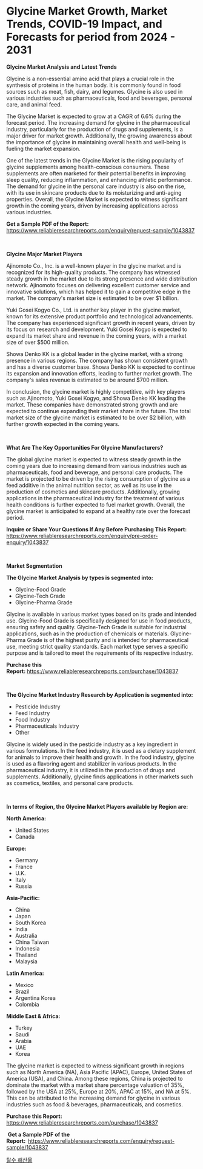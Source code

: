 <p><h1>Glycine Market Growth, Market Trends, COVID-19 Impact, and Forecasts for period from 2024 - 2031</h1></p><p><strong>Glycine Market Analysis and Latest Trends</strong></p>
<p><p>Glycine is a non-essential amino acid that plays a crucial role in the synthesis of proteins in the human body. It is commonly found in food sources such as meat, fish, dairy, and legumes. Glycine is also used in various industries such as pharmaceuticals, food and beverages, personal care, and animal feed.</p><p>The Glycine Market is expected to grow at a CAGR of 6.6% during the forecast period. The increasing demand for glycine in the pharmaceutical industry, particularly for the production of drugs and supplements, is a major driver for market growth. Additionally, the growing awareness about the importance of glycine in maintaining overall health and well-being is fueling the market expansion.</p><p>One of the latest trends in the Glycine Market is the rising popularity of glycine supplements among health-conscious consumers. These supplements are often marketed for their potential benefits in improving sleep quality, reducing inflammation, and enhancing athletic performance. The demand for glycine in the personal care industry is also on the rise, with its use in skincare products due to its moisturizing and anti-aging properties. Overall, the Glycine Market is expected to witness significant growth in the coming years, driven by increasing applications across various industries.</p></p>
<p><strong>Get a Sample PDF of the Report:&nbsp;</strong> <a href="https://www.reliableresearchreports.com/enquiry/request-sample/1043837">https://www.reliableresearchreports.com/enquiry/request-sample/1043837</a></p>
<p>&nbsp;</p>
<p><strong>Glycine Major Market Players</strong></p>
<p><p>Ajinomoto Co., Inc. is a well-known player in the glycine market and is recognized for its high-quality products. The company has witnessed steady growth in the market due to its strong presence and wide distribution network. Ajinomoto focuses on delivering excellent customer service and innovative solutions, which has helped it to gain a competitive edge in the market. The company's market size is estimated to be over $1 billion.</p><p>Yuki Gosei Kogyo Co., Ltd. is another key player in the glycine market, known for its extensive product portfolio and technological advancements. The company has experienced significant growth in recent years, driven by its focus on research and development. Yuki Gosei Kogyo is expected to expand its market share and revenue in the coming years, with a market size of over $500 million.</p><p>Showa Denko KK is a global leader in the glycine market, with a strong presence in various regions. The company has shown consistent growth and has a diverse customer base. Showa Denko KK is expected to continue its expansion and innovation efforts, leading to further market growth. The company's sales revenue is estimated to be around $700 million.</p><p>In conclusion, the glycine market is highly competitive, with key players such as Ajinomoto, Yuki Gosei Kogyo, and Showa Denko KK leading the market. These companies have demonstrated strong growth and are expected to continue expanding their market share in the future. The total market size of the glycine market is estimated to be over $2 billion, with further growth expected in the coming years.</p></p>
<p>&nbsp;</p>
<p><strong>What Are The Key Opportunities For Glycine Manufacturers?</strong></p>
<p><p>The global glycine market is expected to witness steady growth in the coming years due to increasing demand from various industries such as pharmaceuticals, food and beverage, and personal care products. The market is projected to be driven by the rising consumption of glycine as a feed additive in the animal nutrition sector, as well as its use in the production of cosmetics and skincare products. Additionally, growing applications in the pharmaceutical industry for the treatment of various health conditions is further expected to fuel market growth. Overall, the glycine market is anticipated to expand at a healthy rate over the forecast period.</p></p>
<p><strong>Inquire or Share Your Questions If Any Before Purchasing This Report:</strong> <a href="https://www.reliableresearchreports.com/enquiry/pre-order-enquiry/1043837">https://www.reliableresearchreports.com/enquiry/pre-order-enquiry/1043837</a></p>
<p>&nbsp;</p>
<p><strong>Market Segmentation</strong></p>
<p><strong>The Glycine Market Analysis by types is segmented into:</strong></p>
<p><ul><li>Glycine-Food Grade</li><li>Glycine-Tech Grade</li><li>Glycine-Pharma Grade</li></ul></p>
<p><p>Glycine is available in various market types based on its grade and intended use. Glycine-Food Grade is specifically designed for use in food products, ensuring safety and quality. Glycine-Tech Grade is suitable for industrial applications, such as in the production of chemicals or materials. Glycine-Pharma Grade is of the highest purity and is intended for pharmaceutical use, meeting strict quality standards. Each market type serves a specific purpose and is tailored to meet the requirements of its respective industry.</p></p>
<p><strong>Purchase this Report:&nbsp;</strong><a href="https://www.reliableresearchreports.com/purchase/1043837">https://www.reliableresearchreports.com/purchase/1043837</a></p>
<p>&nbsp;</p>
<p><strong>The Glycine Market Industry Research by Application is segmented into:</strong></p>
<p><ul><li>Pesticide Industry</li><li>Feed Industry</li><li>Food Industry</li><li>Pharmaceuticals Industry</li><li>Other</li></ul></p>
<p><p>Glycine is widely used in the pesticide industry as a key ingredient in various formulations. In the feed industry, it is used as a dietary supplement for animals to improve their health and growth. In the food industry, glycine is used as a flavoring agent and stabilizer in various products. In the pharmaceutical industry, it is utilized in the production of drugs and supplements. Additionally, glycine finds applications in other markets such as cosmetics, textiles, and personal care products.</p></p>
<p>&nbsp;</p>
<p><strong>In terms of Region, the Glycine Market Players available by Region are:</strong></p>
<p>
    <p> <strong> North America: </strong>
        <ul>
            <li>United States</li>
            <li>Canada</li>
        </ul>
        </p> 
    <p> <strong> Europe: </strong>
        <ul>
            <li>Germany</li>
            <li>France</li>
            <li>U.K.</li>
            <li>Italy</li>
            <li>Russia</li>
        </ul>
        </p> 
    <p> <strong> Asia-Pacific: </strong>
        <ul>
            <li>China</li>
            <li>Japan</li>
            <li>South Korea</li>
            <li>India</li>
            <li>Australia</li>
            <li>China Taiwan</li>
            <li>Indonesia</li>
            <li>Thailand</li>
            <li>Malaysia</li>
        </ul>
        </p> 
    <p> <strong> Latin America: </strong>
        <ul>
            <li>Mexico</li>
            <li>Brazil</li>
            <li>Argentina Korea</li>
            <li>Colombia</li>
        </ul>
        </p> 
    <p> <strong> Middle East & Africa: </strong>
        <ul>
            <li>Turkey</li>
            <li>Saudi</li>
            <li>Arabia</li>
            <li>UAE</li>
            <li>Korea</li>
        </ul>
    </p>
    </p>
<p><p>The glycine market is expected to witness significant growth in regions such as North America (NA), Asia Pacific (APAC), Europe, United States of America (USA), and China. Among these regions, China is projected to dominate the market with a market share percentage valuation of 35%, followed by the USA at 25%, Europe at 20%, APAC at 15%, and NA at 5%. This can be attributed to the increasing demand for glycine in various industries such as food & beverages, pharmaceuticals, and cosmetics.</p></p>
<p><strong>Purchase this Report: </strong><a href="https://www.reliableresearchreports.com/purchase/1043837">https://www.reliableresearchreports.com/purchase/1043837</a></p>
<p>&nbsp;<strong>Get a Sample PDF of the Report:&nbsp;&nbsp;</strong><a href="https://www.reliableresearchreports.com/enquiry/request-sample/1043837">https://www.reliableresearchreports.com/enquiry/request-sample/1043837</a></p>
<p><strong></strong></p>
<p><p><a href="https://medium.com/@ieremiapadurariu20221/%EC%88%98%EB%B6%84%EC%9D%B4-%EC%A0%9C%EA%B1%B0%EB%90%9C-%ED%95%B4%EC%82%B0%EB%AC%BC-%EC%8B%9C%EC%9E%A5-%EA%B2%BD%EC%9F%81-%EB%B6%84%EC%84%9D-%EC%8B%9C%EC%9E%A5-%ED%8A%B8%EB%A0%8C%EB%93%9C-%EB%B0%8F-2031%EB%85%84%EA%B9%8C%EC%A7%80%EC%9D%98-%EC%98%88%EC%B8%A1-cc66fdde70d4">탈수 해산물</a></p></p>